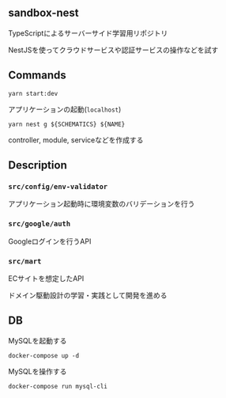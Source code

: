 ## sandbox-nest
TypeScriptによるサーバーサイド学習用リポジトリ

NestJSを使ってクラウドサービスや認証サービスの操作などを試す

## Commands

`yarn start:dev`

アプリケーションの起動(`localhost`)

`yarn nest g ${SCHEMATICS} ${NAME}`

controller, module, serviceなどを作成する

## Description

### `src/config/env-validator`

アプリケーション起動時に環境変数のバリデーションを行う

### `src/google/auth`

Googleログインを行うAPI

### `src/mart`

ECサイトを想定したAPI

ドメイン駆動設計の学習・実践として開発を進める

## DB

MySQLを起動する

`docker-compose up -d`

MySQLを操作する

`docker-compose run mysql-cli`


